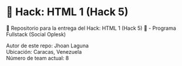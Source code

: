 # 🚀 Hack: HTML 1 (Hack 5)

👾 Repositorio para la entrega del Hack: HTML 1 (Hack 5) 👾 - Programa Fullstack (Social Oplesk)

Autor de este repo: Jhoan Laguna
<br>
Ubicación: Caracas, Venezuela
<br>
Número de team actual: 8
